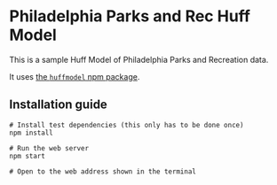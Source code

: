 # Philadelphia Parks and Rec Huff Model

This is a sample Huff Model of Philadelphia Parks and Recreation data.

It uses [the `huffmodel` npm package](https://github.com/jeffstern/huffmodel).

## Installation guide
```
# Install test dependencies (this only has to be done once)
npm install

# Run the web server
npm start 

# Open to the web address shown in the terminal
```
